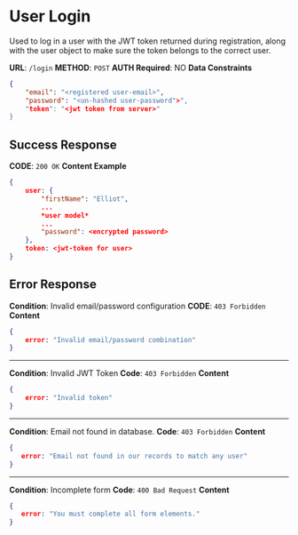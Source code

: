 # User Login
 Used to log in a user with the JWT token returned during registration, along with the user object to make sure the token belongs to the correct user.

**URL**: `/login`
**METHOD**: `POST`
**AUTH Required**: NO
**Data Constraints**
```json
{
    "email": "<registered user-email>",
    "password": "<un-hashed user-password">",
    "token": "<jwt token from server>"
}
```
## Success Response
**CODE**: `200 OK`
**Content Example**
```json
{
    user: {
	    "firstName": "Elliot",
	    ...
		*user model*
		...
	    "password": <encrypted password>
    },
    token: <jwt-token for user>
}
```
## Error Response
**Condition**: Invalid email/password configuration
**CODE**: `403 Forbidden`
**Content**
```json
{
    error: "Invalid email/password combination"
}
```
***
**Condition**: Invalid JWT Token
**Code**: `403 Forbidden`
**Content**
```json
{
	error: "Invalid token"
}
```
***
**Condition**: Email not found in database.
**Code**: `403 Forbidden`
**Content**
```json
{
   error: "Email not found in our records to match any user"
}
```
***
**Condition**: Incomplete form
**Code**: `400 Bad Request`
**Content**
```json
{
   error: "You must complete all form elements." 
}
```


<!--stackedit_data:
eyJoaXN0b3J5IjpbLTMyMjE3MTkyNV19
-->